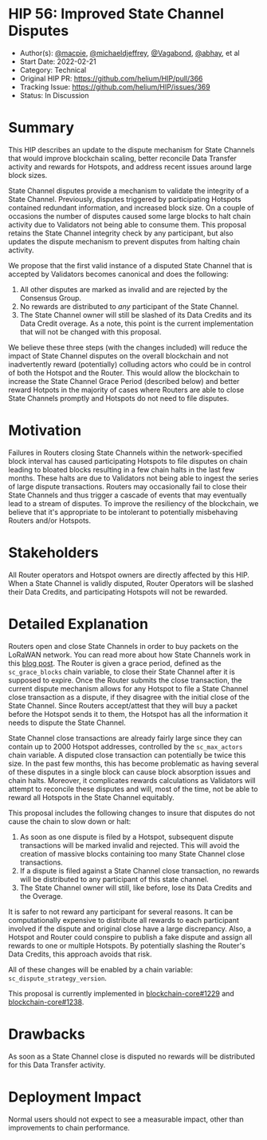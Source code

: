 # HIP 56: Improved State Channel Disputes

- Author(s): [@macpie](https://github.com/macpie),
  [@michaeldjeffrey](https://github.com/michaeldjeffrey),
  [@Vagabond](https://github.com/Vagabond), [@abhay](https://github.com/abhay),
  et al
- Start Date: 2022-02-21
- Category: Technical
- Original HIP PR: https://github.com/helium/HIP/pull/366
- Tracking Issue: https://github.com/helium/HIP/issues/369 
- Status: In Discussion

# Summary
[summary]: #summary

This HIP describes an update to the dispute mechanism for State Channels that
would improve blockchain scaling, better reconcile Data Transfer activity and
rewards for Hotspots, and address recent issues around large block sizes.

State Channel disputes provide a mechanism to validate the integrity of a State
Channel. Previously, disputes triggered by participating Hotspots contained
redundant information, and increased block size. On a couple of occasions the
number of disputes caused some large blocks to halt chain activity due to
Validators not being able to consume them. This proposal retains the State
Channel integrity check by any participant, but also updates the dispute
mechanism to prevent disputes from halting chain activity.

We propose that the first valid instance of a disputed State Channel that is
accepted by Validators becomes canonical and does the following:

1. All other disputes are marked as invalid and are rejected by the Consensus
   Group.
2. No rewards are distributed to _any_ participant of the State Channel.
3. The State Channel owner will still be slashed of its Data Credits and its
   Data Credit overage. As a note, this point is the current implementation that
   will not be changed with this proposal.

We believe these three steps (with the changes included) will reduce the impact
of State Channel disputes on the overall blockchain and not inadvertently reward
(potentially) colluding actors who could be in control of both the Hotspot and
the Router. This would allow the blockchain to increase the State Channel Grace
Period (described below) and better reward Hotpots in the majority of cases
where Routers are able to close State Channels promptly and Hotspots do not need
to file disputes.

# Motivation
[motivation]: #motivation

Failures in Routers closing State Channels within the network-specified block
interval has caused participating Hotspots to file disputes on chain leading to
bloated blocks resulting in a few chain halts in the last few months. These
halts are due to Validators not being able to ingest the series of large dispute
transactions. Routers may occasionally fail to close their State Channels and
thus trigger a cascade of events that may eventually lead to a stream of
disputes. To improve the resiliency of the blockchain, we believe that it's
appropriate to be intolerant to potentially misbehaving Routers and/or Hotspots.

# Stakeholders
[stakeholders]: #stakeholders

All Router operators and Hotspot owners are directly affected by this HIP. When
a State Channel is validly disputed, Router Operators will be slashed their Data
Credits, and participating Hotspots will not be rewarded.

# Detailed Explanation
[detailed-explanation]: #detailed-explanation

Routers open and close State Channels in order to buy packets on the LoRaWAN
network. You can read more about how State Channels work in this [blog
post][blog]. The Router is given a grace period, defined as the
`sc_grace_blocks` chain variable, to close their State Channel after it is
supposed to expire. Once the Router submits the close transaction, the current
dispute mechanism allows for any Hotspot to file a State Channel close
transaction as a dispute, if they disagree with the initial close of the State
Channel. Since Routers accept/attest that they will buy a packet before the
Hotspot sends it to them, the Hotspot has all the information it needs to
dispute the State Channel.

State Channel close transactions are already fairly large since they can contain
up to 2000 Hotspot addresses, controlled by the `sc_max_actors` chain variable.
A disputed close transaction can potentially be twice this size. In the past few
months, this has become problematic as having several of these disputes in a
single block can cause block absorption issues and chain halts. Moreover, it
complicates rewards calculations as Validators will attempt to reconcile these
disputes and will, most of the time, not be able to reward all Hotspots in the
State Channel equitably.

This proposal includes the following changes to insure that disputes do not
cause the chain to slow down or halt:

1. As soon as one dispute is filed by a Hotspot, subsequent dispute transactions
   will be marked invalid and rejected. This will avoid the creation of massive
   blocks containing too many State Channel close transactions.
2. If a dispute is filed against a State Channel close transaction, no rewards
   will be distributed to any participant of this state channel.
3. The State Channel owner will still, like before, lose its Data Credits and
   the Overage.

It is safer to not reward any participant for several reasons. It can be
computationally expensive to distribute all rewards to each participant involved
if the dispute and original close have a large discrepancy. Also, a Hotspot and
Router could conspire to publish a fake dispute and assign all rewards to one or
multiple Hotspots. By potentially slashing the Router's Data Credits, this
approach avoids that risk.

All of these changes will be enabled by a chain variable:
`sc_dispute_strategy_version`.

This proposal is currently implemented in [blockchain-core#1229][core-1229] and
[blockchain-core#1238][core-1238].

# Drawbacks
[drawbacks]: #drawbacks

As soon as a State Channel close is disputed no rewards will be distributed for
this Data Transfer activity.

# Deployment Impact
[deployment-impact]: #deployment-impact

Normal users should not expect to see a measurable impact, other than
improvements to chain performance.

[blog]: https://blog.helium.com/helium-state-channels-383ade2368d0
[core-1229]: https://github.com/helium/blockchain-core/pull/1229
[core-1238]: https://github.com/helium/blockchain-core/pull/1238
